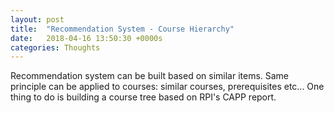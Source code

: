 ```yaml
---
layout: post
title:  "Recommendation System - Course Hierarchy"
date:   2018-04-16 13:50:30 +0000s
categories: Thoughts
---
```


Recommendation system can be built based on similar items. Same principle can be applied to courses: similar courses, prerequisites etc... One thing to do is building a course tree based on RPI's CAPP report.



